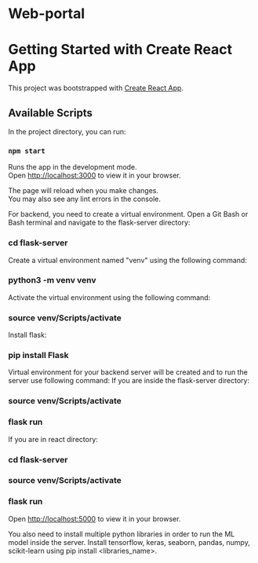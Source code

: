 # Web-portal
# Getting Started with Create React App

This project was bootstrapped with [Create React App](https://github.com/facebook/create-react-app).

## Available Scripts

In the project directory, you can run:

### `npm start`

Runs the app in the development mode.\
Open [http://localhost:3000](http://localhost:3000) to view it in your browser.

The page will reload when you make changes.\
You may also see any lint errors in the console.

For backend, you need to create a virtual environment.
Open a Git Bash or Bash terminal and navigate to the flask-server directory:
### cd flask-server

Create a virtual environment named "venv" using the following command:
### python3 -m venv venv

Activate the virtual environment using the following command:
### source venv/Scripts/activate

Install flask:
### pip install Flask

Virtual environment for your backend server will be created and to run the server use following command:
If you are inside the flask-server directory:
### source venv/Scripts/activate
### flask run

If you are in react directory:
### cd flask-server
### source venv/Scripts/activate
### flask run

Open [http://localhost:5000](http://localhost:5000) to view it in your browser.

You also need to install multiple python libraries in order to run the ML model inside the server. Install tensorflow, keras, seaborn, pandas, numpy, scikit-learn using pip install <libraries_name>.
